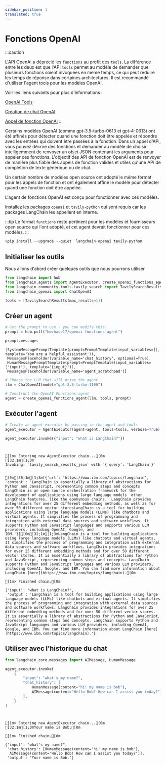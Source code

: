 ```yaml
---
sidebar_position: 1
translated: true
---
```


# Fonctions OpenAI

:::caution

L'API OpenAI a déprécié les `functions` au profit des `tools`. La différence entre les deux est que l'API `tools` permet au modèle de demander que plusieurs fonctions soient invoquées en même temps, ce qui peut réduire les temps de réponse dans certaines architectures. Il est recommandé d'utiliser l'agent tools pour les modèles OpenAI.

Voir les liens suivants pour plus d'informations :

[OpenAI Tools](/docs/modules/agents/agent_types/openai_tools/)

[Création de chat OpenAI](https://platform.openai.com/docs/api-reference/chat/create)

[Appel de fonction OpenAI](https://platform.openai.com/docs/guides/function-calling)
:::

Certains modèles OpenAI (comme gpt-3.5-turbo-0613 et gpt-4-0613) ont été affinés pour détecter quand une fonction doit être appelée et répondre avec les entrées qui doivent être passées à la fonction. Dans un appel d'API, vous pouvez décrire des fonctions et demander au modèle de choisir intelligemment de renvoyer un objet JSON contenant les arguments pour appeler ces fonctions. L'objectif des API de fonction OpenAI est de renvoyer de manière plus fiable des appels de fonction valides et utiles qu'une API de complétion de texte générique ou de chat.

Un certain nombre de modèles open source ont adopté le même format pour les appels de fonction et ont également affiné le modèle pour détecter quand une fonction doit être appelée.

L'agent de fonctions OpenAI est conçu pour fonctionner avec ces modèles.

Installez les packages `openai` et `tavily-python` qui sont requis car les packages LangChain les appellent en interne.

:::tip
Le format `functions` reste pertinent pour les modèles et fournisseurs open source qui l'ont adopté, et cet agent devrait fonctionner pour ces modèles.
:::

```python
%pip install --upgrade --quiet  langchain-openai tavily-python
```

## Initialiser les outils

Nous allons d'abord créer quelques outils que nous pourrons utiliser

```python
from langchain import hub
from langchain.agents import AgentExecutor, create_openai_functions_agent
from langchain_community.tools.tavily_search import TavilySearchResults
from langchain_openai import ChatOpenAI
```

```python
tools = [TavilySearchResults(max_results=1)]
```

## Créer un agent

```python
# Get the prompt to use - you can modify this!
prompt = hub.pull("hwchase17/openai-functions-agent")
```

```python
prompt.messages
```

```output
[SystemMessagePromptTemplate(prompt=PromptTemplate(input_variables=[], template='You are a helpful assistant')),
 MessagesPlaceholder(variable_name='chat_history', optional=True),
 HumanMessagePromptTemplate(prompt=PromptTemplate(input_variables=['input'], template='{input}')),
 MessagesPlaceholder(variable_name='agent_scratchpad')]
```

```python
# Choose the LLM that will drive the agent
llm = ChatOpenAI(model="gpt-3.5-turbo-1106")

# Construct the OpenAI Functions agent
agent = create_openai_functions_agent(llm, tools, prompt)
```

## Exécuter l'agent

```python
# Create an agent executor by passing in the agent and tools
agent_executor = AgentExecutor(agent=agent, tools=tools, verbose=True)
```

```python
agent_executor.invoke({"input": "what is LangChain?"})
```

```output


[1m> Entering new AgentExecutor chain...[0m
[32;1m[1;3m
Invoking: `tavily_search_results_json` with `{'query': 'LangChain'}`


[0m[36;1m[1;3m[{'url': 'https://www.ibm.com/topics/langchain', 'content': 'LangChain is essentially a library of abstractions for Python and Javascript, representing common steps and concepts  LangChain is an open source orchestration framework for the development of applications using large language models  other LangChain features, like the eponymous chains.  LangChain provides integrations for over 25 different embedding methods, as well as for over 50 different vector storesLangChain is a tool for building applications using large language models (LLMs) like chatbots and virtual agents. It simplifies the process of programming and integration with external data sources and software workflows. It supports Python and Javascript languages and supports various LLM providers, including OpenAI, Google, and IBM.'}][0m[32;1m[1;3mLangChain is a tool for building applications using large language models (LLMs) like chatbots and virtual agents. It simplifies the process of programming and integration with external data sources and software workflows. LangChain provides integrations for over 25 different embedding methods and for over 50 different vector stores. It is essentially a library of abstractions for Python and JavaScript, representing common steps and concepts. LangChain supports Python and JavaScript languages and various LLM providers, including OpenAI, Google, and IBM. You can find more information about LangChain [here](https://www.ibm.com/topics/langchain).[0m

[1m> Finished chain.[0m
```

```output
{'input': 'what is LangChain?',
 'output': 'LangChain is a tool for building applications using large language models (LLMs) like chatbots and virtual agents. It simplifies the process of programming and integration with external data sources and software workflows. LangChain provides integrations for over 25 different embedding methods and for over 50 different vector stores. It is essentially a library of abstractions for Python and JavaScript, representing common steps and concepts. LangChain supports Python and JavaScript languages and various LLM providers, including OpenAI, Google, and IBM. You can find more information about LangChain [here](https://www.ibm.com/topics/langchain).'}
```

## Utiliser avec l'historique du chat

```python
from langchain_core.messages import AIMessage, HumanMessage

agent_executor.invoke(
    {
        "input": "what's my name?",
        "chat_history": [
            HumanMessage(content="hi! my name is bob"),
            AIMessage(content="Hello Bob! How can I assist you today?"),
        ],
    }
)
```

```output


[1m> Entering new AgentExecutor chain...[0m
[32;1m[1;3mYour name is Bob.[0m

[1m> Finished chain.[0m
```

```output
{'input': "what's my name?",
 'chat_history': [HumanMessage(content='hi! my name is bob'),
  AIMessage(content='Hello Bob! How can I assist you today?')],
 'output': 'Your name is Bob.'}
```
